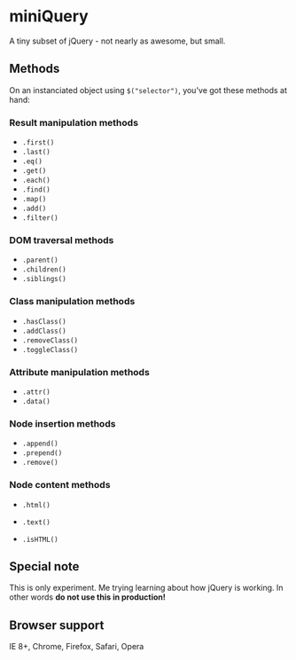 # miniQuery
A tiny subset of jQuery - not nearly as awesome, but small.

## Methods
On an instanciated object using `$("selector")`, you've got these methods at hand:

### Result manipulation methods
* `.first()`
* `.last()`
* `.eq()`
* `.get()`
* `.each()`
* `.find()`
* `.map()`
* `.add()`
* `.filter()`

### DOM traversal methods
* `.parent()`
* `.children()`
* `.siblings()`

### Class manipulation methods
* `.hasClass()`
* `.addClass()`
* `.removeClass()`
* `.toggleClass()`

### Attribute manipulation methods
* `.attr()`
* `.data()`

### Node insertion methods
* `.append()`
* `.prepend()`
* `.remove()`

### Node content methods
* `.html()`
* `.text()`

* `.isHTML()`


## Special note
This is only experiment. Me trying learning about how jQuery is working. In other words __do not use this in production!__

## Browser support
IE 8+, Chrome, Firefox, Safari, Opera